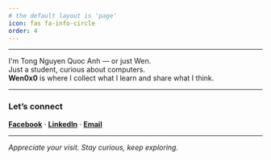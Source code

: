 ```yaml
---
# the default layout is 'page'
icon: fas fa-info-circle
order: 4
---
```


---


I'm Tong Nguyen Quoc Anh — or just Wen.  
Just a student, curious about computers.  
**Wen0x0** is where I collect what I learn and share what I think.  

---

### Let’s connect

[**Facebook**](https://www.facebook.com/weninthelab) · [**LinkedIn**](https://www.linkedin.com/in/sowenn) · [**Email**](mailto:quocanhtn.work@gmail.com)

---

*Appreciate your visit. Stay curious, keep exploring.*
